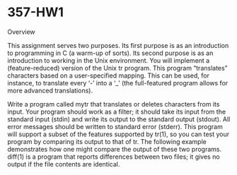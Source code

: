 # 357-HW1

Overview

This assignment serves two purposes. Its first purpose is as an introduction to programming in C (a warm-up of
sorts). Its second purpose is as an introduction to working in the Unix environment.
You will implement a (feature-reduced) version of the Unix tr program. This program “translates” characters
based on a user-specified mapping. This can be used, for instance, to translate every ‘-’ into a ‘_’ (the full-featured
program allows for more advanced translations).


Write a program called mytr that translates or deletes characters from its input. Your program should work as a
filter; it should take its input from the standard input (stdin) and write its output to the standard output (stdout).
All error messages should be written to standard error (stderr).
This program will support a subset of the features supported by tr(1), so you can test your program by comparing
its output to that of tr. The following example demonstrates how one might compare the output of these two
programs. diff(1) is a program that reports differences between two files; it gives no output if the file contents are
identical.
